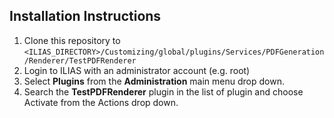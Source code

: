 ## Installation Instructions
1. Clone this repository to `<ILIAS_DIRECTORY>/Customizing/global/plugins/Services/PDFGeneration/Renderer/TestPDFRenderer`
2. Login to ILIAS with an administrator account (e.g. root)
3. Select **Plugins** from the **Administration** main menu drop down.
4. Search the **TestPDFRenderer** plugin in the list of plugin and choose Activate from the Actions drop down.